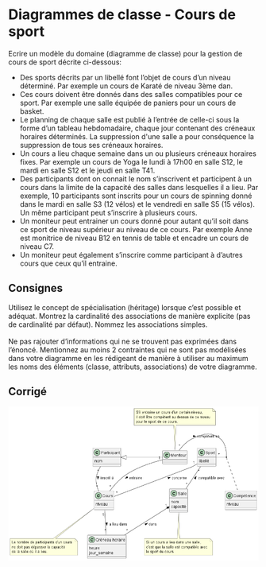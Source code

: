 # Diagrammes de classe - Cours de sport
Ecrire un modèle du domaine (diagramme de classe) pour la gestion de cours de sport décrite ci-dessous:
<br>
- Des sports décrits par un libellé font l’objet de cours d’un niveau déterminé. Par exemple un cours de Karaté de niveau 3ème dan. 
- Ces cours doivent être donnés dans des salles compatibles pour ce sport. Par exemple une salle équipée de paniers pour un cours de basket. 
- Le planning de chaque salle est publié à l’entrée de celle-ci sous la forme d’un tableau hebdomadaire, chaque jour contenant des créneaux horaires déterminés. La suppression d'une salle a pour conséquence la suppression de tous ses créneaux horaires.
- Un cours a lieu chaque semaine dans un ou plusieurs créneaux horaires fixes. Par exemple un cours de Yoga le lundi à 17h00 en salle S12, le mardi en salle S12 et le jeudi en salle T41. 
- Des participants dont on connait le nom s’inscrivent et participent à un cours dans la limite de la capacité des salles dans lesquelles il a lieu. Par exemple, 10 participants sont inscrits pour un cours de spinning donné dans le mardi en salle S3 (12 vélos) et le vendredi en salle S5 (15 vélos). Un même participant peut s’inscrire à plusieurs cours. 
- Un moniteur peut entrainer un cours donné pour autant qu’il soit dans ce sport de niveau supérieur au niveau de ce cours. Par exemple Anne est monitrice de niveau B12 en tennis de table et encadre un cours de niveau C7. 
- Un moniteur peut également s’inscrire comme participant à d’autres cours que ceux qu’il entraine. 

## Consignes
Utilisez le concept de spécialisation (héritage) lorsque c’est possible et adéquat. Montrez la cardinalité des associations de manière explicite (pas de cardinalité par défaut). Nommez les associations simples. 
<br><br>
Ne pas rajouter d’informations qui ne se trouvent pas exprimées dans l’énoncé. Mentionnez au moins 2 contraintes qui ne sont pas modélisées dans votre diagramme en les rédigeant de manière à utiliser au maximum les noms des éléments (classe, attributs, associations) de votre diagramme. 

## Corrigé
![Classes](uml/classe.png)